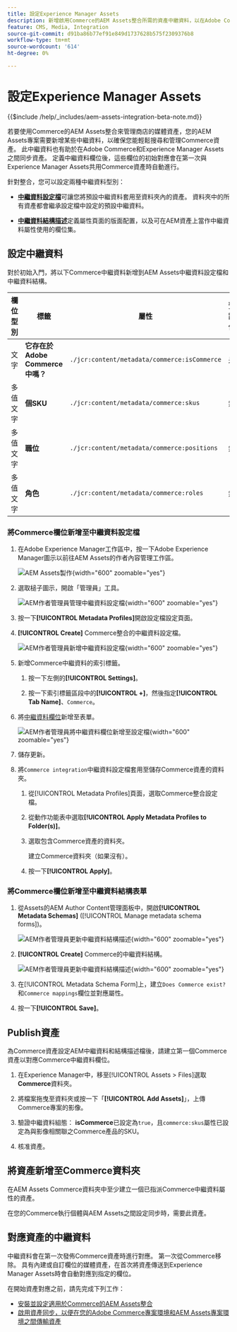 ```yaml
---
title: 設定Experience Manager Assets
description: 新增啟用Commerce的AEM Assets整合所需的資產中繼資料，以在Adobe Commerce和Experience Manager Assets專案之間同步資產。
feature: CMS, Media, Integration
source-git-commit: d91ba86b77ef91e849d1737628b575f2309376b8
workflow-type: tm+mt
source-wordcount: '614'
ht-degree: 0%

---
```


# 設定Experience Manager Assets

{{$include /help/_includes/aem-assets-integration-beta-note.md}}

若要使用Commerce的AEM Assets整合來管理商店的媒體資產，您的AEM Assets專案需要新增某些中繼資料，以確保您能輕鬆搜尋和管理Commerce資產。 此中繼資料也有助於在Adobe Commerce和Experience Manager Assets之間同步資產。 定義中繼資料欄位後，這些欄位的初始對應會在第一次與Experience Manager Assets共用Commerce資產時自動進行。

針對整合，您可以設定兩種中繼資料型別：

- **[中繼資料設定檔](https://experienceleague.adobe.com/en/docs/experience-manager-cloud-service/content/assets/manage/metadata-profiles)**&#x200B;可讓您將預設中繼資料套用至資料夾內的資產。 資料夾中的所有資產都會繼承設定檔中設定的預設中繼資料。

- **[中繼資料結構描述](https://experienceleague.adobe.com/en/docs/experience-manager-cloud-service/content/assets/manage/metadata-schemas)**&#x200B;定義屬性頁面的版面配置，以及可在AEM資產上當作中繼資料屬性使用的欄位集。

## 設定中繼資料

對於初始入門，將以下Commerce中繼資料新增到AEM Assets中繼資料設定檔和中繼資料結構。

| 欄位型別 | 標籤 | 屬性 | 預設值 |
|------ | ------- | ---------- | ------------- |
| 文字 | **它存在於Adobe Commerce中嗎？** | `./jcr:content/metadata/commerce:isCommerce` | 是 |
| 多值文字 | **個SKU** | `./jcr:content/metadata/commerce:skus` | 無 |
| 多值文字 | **職位** | `./jcr:content/metadata/commerce:positions` | 無 |
| 多值文字 | **角色** | `./jcr:content/metadata/commerce:roles` | 無 |


### 將Commerce欄位新增至中繼資料設定檔

1. 在Adobe Experience Manager工作區中，按一下Adobe Experience Manager圖示以前往AEM Assets的作者內容管理工作區。

   ![AEM Assets製作](./assets/aem-assets-authoring.png){width="600" zoomable="yes"}

1. 選取槌子圖示，開啟「管理員」工具。

   ![AEM作者管理員管理中繼資料設定檔](./assets/aem-manage-metadata-profiles.png){width="600" zoomable="yes"}

1. 按一下&#x200B;**[!UICONTROL Metadata Profiles]**&#x200B;開啟設定檔設定頁面。

1. **[!UICONTROL Create]** Commerce整合的中繼資料設定檔。

   ![AEM作者管理員新增中繼資料設定檔](./assets/aem-create-metadata-profile.png){width="600" zoomable="yes"}

1. 新增Commerce中繼資料的索引標籤。

   1. 按一下左側的&#x200B;**[!UICONTROL Settings]**。

   1. 按一下索引標籤區段中的&#x200B;**[!UICONTROL +]**，然後指定&#x200B;**[!UICONTROL Tab Name]**、`Commerce`。

1. 將[中繼資料欄位](#configure-metadata)新增至表單。

   ![AEM作者管理員將中繼資料欄位新增至設定檔](./assets/aem-edit-metadata-profile-fields.png){width="600" zoomable="yes"}

1. 儲存更新。

1. 將`Commerce integration`中繼資料設定檔套用至儲存Commerce資產的資料夾。

   1. 從[!UICONTROL  Metadata Profiles]頁面，選取Commerce整合設定檔。

   1. 從動作功能表中選取&#x200B;**[!UICONTROL Apply Metadata Profiles to Folder(s)]**。

   1. 選取包含Commerce資產的資料夾。

      建立Commerce資料夾（如果沒有）。

   1. 按一下&#x200B;**[!UICONTROL Apply]**。

### 將Commerce欄位新增至中繼資料結構表單

1. 從Assets的AEM Author Content管理面板中，開啟&#x200B;**[!UICONTROL Metadata Schemas]** ([!UICONTROL Manage metadata schema forms])。

   ![AEM作者管理員更新中繼資料結構描述](./assets/aem-assets-manage-metadata-schema.png){width="600" zoomable="yes"}

1. **[!UICONTROL Create]** Commerce的中繼資料結構。

   ![AEM作者管理員更新中繼資料結構描述](./assets/aem-assets-create-metadata-schema.png){width="600" zoomable="yes"}

1. 在[!UICONTROL Metadata Schema Form]上，建立`Does Commerce exist?`和`Commerce mappings`欄位並對應屬性。

1. 按一下&#x200B;**[!UICONTROL Save]**。


## Publish資產

為Commerce資產設定AEM中繼資料和結構描述檔後，請建立第一個Commerce資產以對應Commerce中繼資料欄位。

1. 在Experience Manager中，移至[!UICONTROL Assets > Files]選取&#x200B;**Commerce**&#x200B;資料夾。

1. 將檔案拖曳至資料夾或按一下「**[!UICONTROL Add Assets]**」，上傳Commerce專案的影像。

1. 驗證中繼資料組態： **isCommerce**&#x200B;已設定為`true`，且`commerce:skus`屬性已設定為與影像相關聯之Commerce產品的SKU。

1. 核准資產。


## 將資產新增至Commerce資料夾

在AEM Assets Commerce資料夾中至少建立一個已指派Commerce中繼資料屬性的資產。

在您的Commerce執行個體與AEM Assets之間設定同步時，需要此資產。

## 對應資產的中繼資料

中繼資料會在第一次發佈Commerce資產時進行對應。  第一次從Commerce移除。 具有內建或自訂欄位的媒體資產，在首次將資產傳送到Experience Manager Assets時會自動對應到指定的欄位。

在開始資產對應之前，請先完成下列工作：

- [安裝並設定適用於Commerce的AEM Assets整合](aem-assets-configure-commerce.md)
- [啟用資產同步，以便在您的Adobe Commerce專案環境和AEM Assets專案環境之間傳輸資產](aem-assets-setup-synchronization.md)
